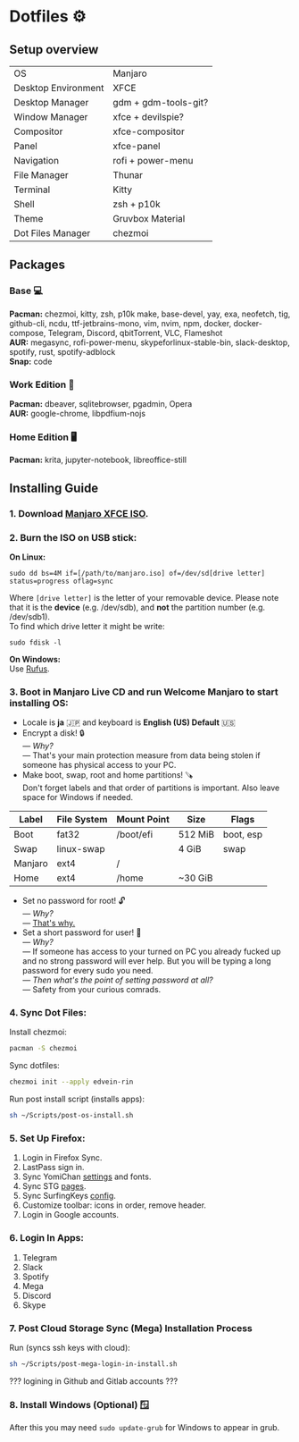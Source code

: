 # Dotfiles :gear:


## Setup overview
|||
|--|--|
| OS | Manjaro |
| Desktop Environment | XFCE |
| Desktop Manager | gdm + gdm-tools-git? |
| Window Manager | xfce + devilspie? |
| Compositor | xfce-compositor |
| Panel | xfce-panel |
| Navigation | rofi + power-menu |
| File Manager | Thunar |
| Terminal | Kitty |
| Shell | zsh + p10k |
| Theme | Gruvbox Material |
| Dot Files Manager | chezmoi |


## Packages

### Base :computer:
**Pacman:**
chezmoi, kitty, zsh, p10k
make, base-devel, yay, exa, neofetch, tig, github-cli, ncdu,
ttf-jetbrains-mono,
vim, nvim, npm, docker, docker-compose,
Telegram, Discord, qbitTorrent, VLC, Flameshot  
**AUR:** megasync, rofi-power-menu, skypeforlinux-stable-bin, slack-desktop,
spotify, rust, spotify-adblock  
**Snap:** code

### Work Edition :briefcase:
**Pacman:** dbeaver, sqlitebrowser, pgadmin, Opera  
**AUR:** google-chrome, libpdfium-nojs

### Home Edition :desktop_computer: 	
**Pacman:** krita, jupyter-notebook, libreoffice-still


## Installing Guide

### 1. Download [Manjaro XFCE ISO](https://manjaro.org/downloads/official/xfce/).
### 2. Burn the ISO on USB stick:

**On Linux:**  
```shell
sudo dd bs=4M if=[/path/to/manjaro.iso] of=/dev/sd[drive letter] status=progress oflag=sync
```  
Where `[drive letter]` is the letter of your removable device. Please note that it is the **device** (e.g. /dev/sdb), and **not** the partition number (e.g. /dev/sdb1).  
To find which drive letter it might be write:
```shell
sudo fdisk -l 
```

**On Windows:**  
Use [Rufus](http://rufus.ie/en/).

### 3. Boot in Manjaro Live CD and run Welcome Manjaro to start installing OS:
- Locale is **ja** :jp: and keyboard is **English (US) Default** :us:
- Encrypt a disk! :lock:  
— *Why?*  
— That's your main protection measure from data being stolen if someone has physical access to your PC.
- Make boot, swap, root and home partitions! :carpentry_saw:   
Don't forget labels and that order of partitions is important. Also leave space for Windows if needed.  

| Label | File System | Mount Point | Size | Flags |
| -- | -- | -- | -- | -- |
| Boot | fat32 | /boot/efi | 512 MiB | boot, esp |
| Swap | linux-swap | | 4 GiB | swap |
| Manjaro | ext4 | / | | |
| Home | ext4 | /home | ~30 GiB | |
- Set no password for root! :unlock:  
— *Why?*  
— [That's why.](https://help.ubuntu.com/community/RootSudo#Advantages_and_Disadvantages)  
- Set a short password for user! :key:  
— *Why?*  
— If someone has access to your turned on PC you already fucked up and no strong password will ever help. But you will be typing a long password for every sudo you need.  
— *Then what's the point of setting password at all?*  
— Safety from your curious comrads.

### 4. Sync Dot Files:
Install chezmoi:  
```bash
pacman -S chezmoi
```
Sync dotfiles:  
```bash
chezmoi init --apply edvein-rin
```
Run post install script (installs apps):
```bash
sh ~/Scripts/post-os-install.sh
```

### 5. Set Up Firefox:
1. Login in Firefox Sync.
2. LastPass sign in.
3. Sync YomiChan [settings](https://gist.github.com/edvein-rin/08c58d56e7b12e9447db50b250497cb7) and fonts.
4. Sync STG [pages](https://gist.github.com/edvein-rin/12df537778bea03d8f9d534abb7504b4).
5. Sync SurfingKeys [config](https://gist.github.com/edvein-rin/101b59b2158bb32ebb1735474ad6c615).
6. Customize toolbar: icons in order, remove header.
7. Login in Google accounts.

### 6. Login In Apps:
1. Telegram
2. Slack
3. Spotify
4. Mega
5. Discord
6. Skype

### 7. Post Cloud Storage Sync (Mega) Installation Process
Run (syncs ssh keys with cloud):
```bash
sh ~/Scripts/post-mega-login-in-install.sh
```
??? logining in Github and Gitlab accounts ???

### 8. Install Windows (Optional) :window:
After this you may need `sudo update-grub` for Windows to appear in grub.
